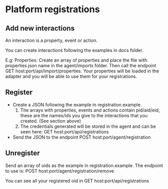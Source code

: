 # Platform registrations

## Add new interactions

An interaction is a property, event or action.

You can create interactions following the examples in docs folder. 

E.g: Properties: Create an array of properties and place the file with properties.json name in the agent/imports folder. Then call the endpoint GET host:port/api/import/properties. Your properties will be loaded in the adapter and you will be able to use them for your registrations.

## Register

* Create a JSON following the example in registration.example.
   1. The arrays with properties, events and actions contain pid/aid/eid, these are the names/ids you give to the interactions that you created. (See section above)
   2. The credentials generated will be stored in the agent and can be seen here:  GET host:port/api/registrations
* Send the JSON to the endpoint POST host:port/agent/registration

## Unregister

Send an array of oids as the example in registration.example. The endpoint to use is: POST host:port/agent/registration/remove

You can see all your registered oid in GET host:port/api/registrations

